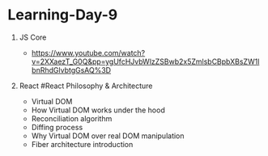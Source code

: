 # Learning-Day-9


  
1. JS Core
   - https://www.youtube.com/watch?v=2XXaezT_G0Q&pp=ygUfcHJvbWlzZSBwb2x5ZmlsbCBpbXBsZW1lbnRhdGlvbtgGsAQ%3D
  
2. React
    #React Philosophy & Architecture
     - Virtual DOM
     - How Virtual DOM works under the hood
     - Reconciliation algorithm
     - Diffing process
     - Why Virtual DOM over real DOM manipulation
     - Fiber architecture introduction
